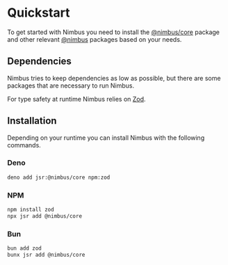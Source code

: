 # Quickstart

To get started with Nimbus you need to install the [@nimbus/core](https://jsr.io/@nimbus/core) package and other relevant [@nimbus](https://jsr.io/@nimbus) packages based on your needs.

## Dependencies

Nimbus tries to keep dependencies as low as possible, but there are some packages that are necessary to run Nimbus.

For type safety at runtime Nimbus relies on [Zod](https://zod.dev/).

## Installation

Depending on your runtime you can install Nimbus with the following commands.

### Deno

```bash
deno add jsr:@nimbus/core npm:zod
```

### NPM

```bash
npm install zod
npx jsr add @nimbus/core
```

### Bun

```bash
bun add zod
bunx jsr add @nimbus/core
```
